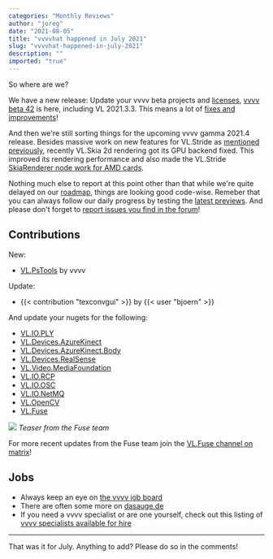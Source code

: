 ```yaml
---
categories: "Monthly Reviews"
author: "joreg"
date: "2021-08-05"
title: "vvvvhat happened in July 2021"
slug: "vvvvhat-happened-in-july-2021"
description: ""
imported: "true"
---
```


So where are we?

We have a new release: Update your vvvv beta projects and [licenses](https://store.vvvv.org), [vvvv beta 42](/blog/2021/vvvv50beta42) is here, including VL 2021.3.3. This means a lot of [fixes and improvements](https://thegraybook.vvvv.org/changelog/2021.3.html)!

And then we're still sorting things for the upcoming vvvv gamma 2021.4 release. Besides massive work on new features for VL.Stride as [mentioned previously](/blog/2021/vvvvhat-happened-in-june-2021), recently VL.Skia 2d rendering got its GPU backend fixed. This improved its rendering performance and also made the VL.Stride [SkiaRenderer node work for AMD cards](https://discourse.vvvv.org/t/skiarenderer-not-working-since-3-0/18810/33).

Nothing much else to report at this point other than that while we're quite delayed on our [roadmap](https://thegraybook.vvvv.org/roadmap/planned.html), things are looking good code-wise. Remeber that you can always follow our daily progress by testing the [latest previews](visualprogramming.net/#Download). And please don't forget to [report issues you find in the forum](https://discourse.vvvv.org/c/vvvv-gamma/bug/31)!

## Contributions

New:
* [VL.PsTools](https://www.nuget.org/packages/VL.PsTools) by vvvv

Update:
* {{< contribution "texconvgui" >}} by {{< user "bjoern" >}}

And update your nugets for the following:
* [VL.IO.PLY](https://www.nuget.org/packages/VL.IO.PLY/)
* [VL.Devices.AzureKinect](https://www.nuget.org/packages/VL.Devices.AzureKinect)
* [VL.Devices.AzureKinect.Body](https://www.nuget.org/packages/VL.Devices.AzureKinect.Body)
* [VL.Devices.RealSense](https://www.nuget.org/packages/VL.Devices.RealSense)
* [VL.Video.MediaFoundation](https://www.nuget.org/packages/VL.Video.MediaFoundation)
* [VL.IO.RCP](https://www.nuget.org/packages/VL.IO.RCP)
* [VL.IO.OSC](https://www.nuget.org/packages/VL.IO.OSC)
* [VL.IO.NetMQ](https://www.nuget.org/packages/VL.IO.NetMQ)
* [VL.OpenCV](https://www.nuget.org/packages/VL.OpenCV)
* [VL.Fuse](https://www.nuget.org/packages/VL.Fuse)

![](fuse2.jpg) 
*Teaser from the Fuse team*

For more recent updates from the Fuse team join the [VL.Fuse channel on matrix](https://matrix.to/#/#VL.Fuse:matrix.org)!

## Jobs

* Always keep an eye on [the vvvv job board](https://discourse.vvvv.org/c/jobs)
* There are often some more on [dasauge.de](https://dasauge.de/sta/Vvvv/)
* If you need a vvvv specialist or are one yourself, check out this listing of [vvvv specialists available for hire](https://vvvv.org/documentation/vvvv-specialists-available-for-hire)

---

That was it for July. Anything to add? Please do so in the comments!